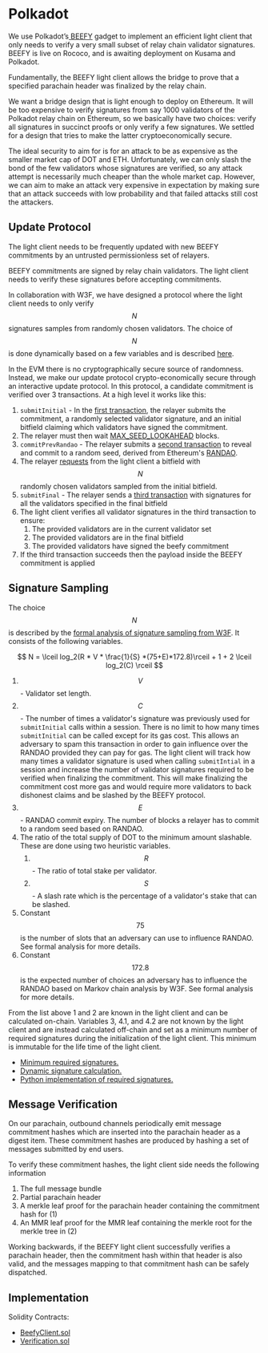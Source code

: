 # Polkadot

We use Polkadot’s[ BEEFY](https://github.com/paritytech/grandpa-bridge-gadget/blob/master/docs/walkthrough.md) gadget to implement an efficient light client that only needs to verify a very small subset of relay chain validator signatures. BEEFY is live on Rococo, and is awaiting deployment on Kusama and Polkadot.

Fundamentally, the BEEFY light client allows the bridge to prove that a specified parachain header was finalized by the relay chain.

We want a bridge design that is light enough to deploy on Ethereum. It will be too expensive to verify signatures from say 1000 validators of the Polkadot relay chain on Ethereum, so we basically have two choices: verify all signatures in succinct proofs or only verify a few signatures. We settled for a design that tries to make the latter cryptoeconomically secure.

The ideal security to aim for is for an attack to be as expensive as the smaller market cap of DOT and ETH. Unfortunately, we can only slash the bond of the few validators whose signatures are verified, so any attack attempt is necessarily much cheaper than the whole market cap. However, we can aim to make an attack very expensive in expectation by making sure that an attack succeeds with low probability and that failed attacks still cost the attackers.

## Update Protocol

The light client needs to be frequently updated with new BEEFY commitments by an untrusted permissionless set of relayers.

BEEFY commitments are signed by relay chain validators. The light client needs to verify these signatures before accepting commitments.

In collaboration with W3F, we have designed a protocol where the light client needs to only verify $$N$$ signatures samples from randomly chosen validators​. The choice of $$N$$ is done dynamically based on a few variables and is described [here](./#signature-sampling).

In the EVM there is no cryptographically secure source of randomness. Instead, we make our update protocol crypto-economically secure through an interactive update protocol. In this protocol, a candidate commitment is verified over 3 transactions. At a high level it works like this:

1. `submitInitial` - In the [first transaction](../../../../contracts/src/BeefyClient.sol#L233), the relayer submits the commitment, a randomly selected validator signature, and an initial bitfield claiming which validators have signed the commitment.
2. The relayer must then wait [MAX\_SEED\_LOOKAHEAD](https://eth2book.info/bellatrix/part3/config/preset/#max\_seed\_lookahead) blocks.
3. `commitPrevRandao` - The relayer submits a [second transaction](../../../../contracts/src/BeefyClient.sol#L288) to reveal and commit to a random seed, derived from Ethereum's [RANDAO](https://eips.ethereum.org/EIPS/eip-4399).
4. The relayer [requests](../../../../contracts/src/BeefyClient.sol#L404) from the light client a bitfield with $$N$$randomly chosen validators sampled from the initial bitfield.​
5. `submitFinal` - The relayer sends a [third transaction](../../../../contracts/src/BeefyClient.sol#L320) with signatures for all the validators specified in the final bitfield
6. The light client verifies all validator signatures in the third transaction to ensure:
   1. The provided validators are in the current validator set
   2. The provided validators are in the final bitfield
   3. The provided validators have signed the beefy commitment
7. If the third transaction succeeds then the payload inside the BEEFY commitment is applied

## Signature Sampling

The choice $$N$$ is described by the [formal analysis of signature sampling from W3F](https://hackmd.io/c6STzrvfQGyN2P2rVmTmoA). It consists of the following variables.

$$
N = \lceil log_2(R * V * \frac{1}{S} *(75+E)*172.8)\rceil + 1 + 2 \lceil log_2(C) \rceil
$$

1. $$V$$ - Validator set length.
2. $$C$$ - The number of times a validator's signature was previously used for `submitInitial` calls within a session. There is no limit to how many times `submitInitial` can be called except for its gas cost. This allows an adversary to spam this transaction in order to gain influence over the RANDAO provided they can pay for gas. The light client will track how many times a validator signature is used when calling `submitIntial` in a session and increase the number of validator signatures required to be verified when finalizing the commitment. This will make finalizing the commitment cost more gas and would require more validators to back dishonest claims and be slashed by the BEEFY protocol.
3. $$E$$ - RANDAO commit expiry. The number of blocks a relayer has to commit to a random seed based on RANDAO.
4. The ratio of the total supply of DOT to the minimum amount slashable. These are done using two heuristic variables.
   1. $$R$$ - The ratio of total stake per validator.
   2. $$S$$ - A slash rate which is the percentage of a validator's stake that can be slashed.
5. Constant $$75$$ is the number of slots that an adversary can use to influence RANDAO. See formal analysis for more details.
6. Constant $$172.8$$ is the expected number of choices an adversary has to influence the RANDAO based on Markov chain analysis by W3F. See formal analysis for more details.

From the list above 1 and 2 are known in the light client and can be calculated on-chain. Variables 3, 4.1, and 4.2 are not known by the light client and are instead calculated off-chain and set as a minimum number of required signatures during the initialization of the light client. This minimum is immutable for the life time of the light client.

* [Minimum required signatures.](../../../../contracts/src/BeefyClient.sol#L182-L187)
* [Dynamic signature calculation.](../../../../contracts/src/BeefyClient.sol#L437)
* [Python implementation of required signatures.](../../../../scripts/beefy\_signature\_sampling.py#L9)

## Message Verification

On our parachain, outbound channels periodically emit message commitment hashes which are inserted into the parachain header as a digest item. These commitment hashes are produced by hashing a set of messages submitted by end users.

To verify these commitment hashes, the light client side needs the following information

1. The full message bundle
2. Partial parachain header
3. A merkle leaf proof for the parachain header containing the commitment hash for (1)
4. An MMR leaf proof for the MMR leaf containing the merkle root for the merkle tree in (2)

Working backwards, if the BEEFY light client successfully verifies a parachain header, then the commitment hash within that header is also valid, and the messages mapping to that commitment hash can be safely dispatched.

## Implementation

Solidity Contracts:

* [BeefyClient.sol](../../../../contracts/src/BeefyClient.sol)
* [Verification.sol](../../../../contracts/src/Verification.sol)
